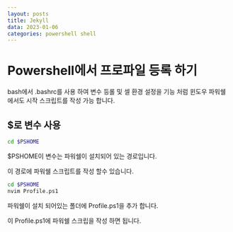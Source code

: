 ```yaml
---
layout: posts
title: Jekyll 
data: 2023-01-06
categories: powershell shell 
---
```


# Powershell에서 프로파일 등록 하기
bash에서 .bashrc를 사용 하여 변수 등롤 및 셀 환경 설정을 기능 처럼 윈도우 파워쉘에서도 시작 스크립트를 작성 가능 합니다.


## $로 변수 사용
```bash
cd $PSHOME
```
$PSHOME이 변수는 파워쉘이 설치되어 있는 경로입니다.

이 경로에 파워쉘 스크립트를 작성 할수 있습니다.

```bash
cd $PSHOME
nvim Profile.ps1
```

파워쉘이 설치 되어있는 폴더에 Profile.ps1을 추가 합니다.

이 Profile.ps1에 파워쉘 스크립을 작성 하면 됩니다.


